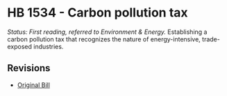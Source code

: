 # HB 1534 - Carbon pollution tax
*Status: First reading, referred to Environment & Energy.*
Establishing a carbon pollution tax that recognizes the nature of energy-intensive, trade-exposed industries.

## Revisions
* [Original Bill](1/)